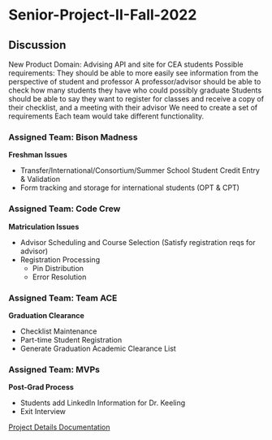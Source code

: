 # Senior-Project-II-Fall-2022


## Discussion
New Product Domain: Advising API and site for CEA students
Possible requirements:
They should be able to more easily see information from the perspective of student and professor
A professor/advisor should be able to check how many students they have who could possibly graduate
Students should be able to say they want to register for classes and receive a copy of their checklist, and a meeting with their advisor
We need to create a set of requirements
Each team would take different functionality.

### Assigned Team: Bison Madness
**Freshman Issues**
* Transfer/International/Consortium/Summer School Student Credit Entry & Validation
* Form tracking and storage for international students (OPT & CPT)

### Assigned Team: Code Crew
**Matriculation Issues**
* Advisor Scheduling and Course Selection (Satisfy registration reqs for advisor)
* Registration Processing
    - Pin Distribution
    - Error Resolution

### Assigned Team: Team ACE
**Graduation Clearance**
* Checklist Maintenance
* Part-time Student Registration
* Generate Graduation Academic Clearance List

### Assigned Team: MVPs
**Post-Grad Process**
* Students add LinkedIn Information for Dr. Keeling
* Exit Interview

[link text itself]: http://www.reddit.com

[Project Details Documentation]([https://pages.github.com/](https://docs.google.com/document/d/1zDgmPmvEXwdtrTu6SaQdG77AkgH1PaIDNpe92wG2bnI/edit#))

